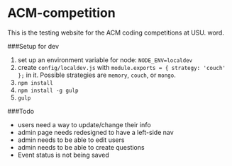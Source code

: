ACM-competition
===============

This is the testing website for the ACM coding competitions at USU. word.

###Setup for dev

1. set up an environment variable for node: `NODE_ENV=localdev`
2. create `config/localdev.js` with `module.exports = { strategy: 'couch' };`
 in it. Possible strategies are `memory`, `couch`, or `mongo`.
3. `npm install`
4. `npm install -g gulp`
5. `gulp`

###Todo
- users need a way to update/change their info
- admin page needs redesigned to have a left-side nav
- admin needs to be able to edit users
- admin needs to be able to create questions
- Event status is not being saved




